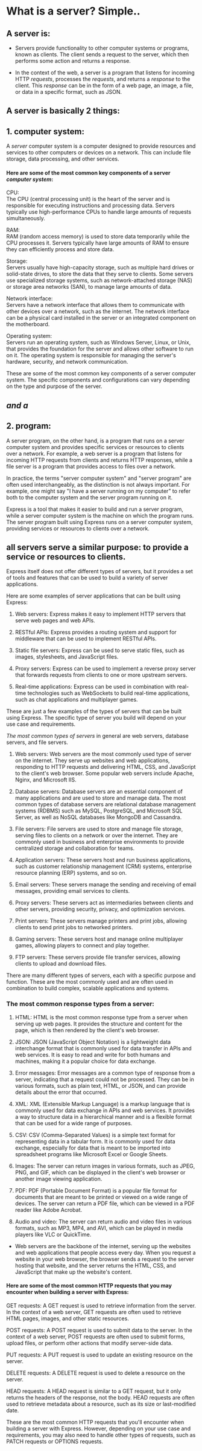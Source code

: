 # What is a server? Simple..  

## A server is:  

- Servers provide functionality to other computer systems or programs, known as clients. The client sends a request to the server, which then performs some action and returns a response.
  
- In the context of the web, a server is a program that listens for incoming HTTP *requests*, processes the *requests*, and returns a *response* to the client. This *response* can be in the form of a web page, an image, a file, or data in a specific format, such as JSON.
  
## A server is basically 2 things:  
  
## 1. computer system:  
A *server* computer system is a computer designed to provide resources and services to other computers or devices on a network. This can include file storage, data processing, and other services.  
#### Here are some of the most common key components of a server *computer system*:
  
  CPU:  
The CPU (central processing unit) is the heart of the server and is responsible for executing instructions and processing data. Servers typically use high-performance CPUs to handle large amounts of requests simultaneously.  
  
  RAM:  
RAM (random access memory) is used to store data temporarily while the CPU processes it. Servers typically have large amounts of RAM to ensure they can efficiently process and store data.  
  
  Storage:  
Servers usually have high-capacity storage, such as multiple hard drives or solid-state drives, to store the data that they serve to clients. Some servers use specialized storage systems, such as network-attached storage (NAS) or storage area networks (SAN), to manage large amounts of data.  
  
  Network interface:  
Servers have a network interface that allows them to communicate with other devices over a network, such as the internet. The network interface can be a physical card installed in the server or an integrated component on the motherboard.  
  
  Operating system:  
  Servers run an operating system, such as Windows Server, Linux, or Unix, that provides the foundation for the server and allows other software to run on it. The operating system is responsible for managing the server's hardware, security, and network communication.

These are some of the most common key components of a server computer system. The specific components and configurations can vary depending on the type and purpose of the server.

## _and a_ 

## 2. program:  
A server program, on the other hand, is a program that runs on a server computer system and provides specific services or resources to clients over a network. For example, a web server is a program that listens for incoming HTTP requests from clients and returns HTTP responses, while a file server is a program that provides access to files over a network.

In practice, the terms "server computer system" and "server program" are often used interchangeably, as the distinction is not always important. For example, one might say "I have a server running on my computer" to refer both to the computer system and the server program running on it.  

Express is a tool that makes it easier to build and run a server program, while a server computer system is the machine on which the program runs. The server program built using Express runs on a server computer system, providing services or resources to clients over a network.


## all servers serve a similar purpose: to provide a service or resources to clients.  

Express itself does not offer different types of servers, but it provides a set of tools and features that can be used to build a variety of server applications.  

Here are some examples of server applications that can be built using Express:  

1. Web servers: Express makes it easy to implement HTTP servers that serve web pages and web APIs.  

2. RESTful APIs: Express provides a routing system and support for middleware that can be used to implement RESTful APIs.  

3. Static file servers: Express can be used to serve static files, such as images, stylesheets, and JavaScript files.  

4. Proxy servers: Express can be used to implement a reverse proxy server that forwards requests from clients to one or more upstream servers.

5. Real-time applications: Express can be used in combination with real-time technologies such as WebSockets to build real-time applications, such as chat applications and multiplayer games.  
  
  These are just a few examples of the types of servers that can be built using Express. The specific type of server you build will depend on your use case and requirements.



*The most common types of servers* in general are web servers, database servers, and file servers.

1. Web servers: Web servers are the most commonly used type of server on the internet. They serve up websites and web applications, responding to HTTP requests and delivering HTML, CSS, and JavaScript to the client's web browser. Some popular web servers include Apache, Nginx, and Microsoft IIS.

2. Database servers: Database servers are an essential component of many applications and are used to store and manage data. The most common types of database servers are relational database management systems (RDBMS) such as MySQL, PostgreSQL, and Microsoft SQL Server, as well as NoSQL databases like MongoDB and Cassandra.

3. File servers: File servers are used to store and manage file storage, serving files to clients on a network or over the internet. They are commonly used in business and enterprise environments to provide centralized storage and collaboration for teams.  

4. Application servers: These servers host and run business applications, such as customer relationship management (CRM) systems, enterprise resource planning (ERP) systems, and so on.  

5. Email servers: These servers manage the sending and receiving of email messages, providing email services to clients.  

6. Proxy servers: These servers act as intermediaries between clients and other servers, providing security, privacy, and optimization services.  

7. Print servers: These servers manage printers and print jobs, allowing clients to send print jobs to networked printers.  

8. Gaming servers: These servers host and manage online multiplayer games, allowing players to connect and play together.  

9. FTP servers: These servers provide file transfer services, allowing clients to upload and download files.
  
  There are many different types of servers, each with a specific purpose and function. These are the most commonly used and are often used in combination to build complex, scalable applications and systems.  

### The most common response types from a server:

1. HTML: HTML is the most common response type from a server when serving up web pages. It provides the structure and content for the page, which is then rendered by the client's web browser.

2. JSON: JSON (JavaScript Object Notation) is a lightweight data interchange format that is commonly used for data transfer in APIs and web services. It is easy to read and write for both humans and machines, making it a popular choice for data exchange.

3. Error messages: Error messages are a common type of response from a server, indicating that a request could not be processed. They can be in various formats, such as plain text, HTML, or JSON, and can provide details about the error that occurred.

4. XML: XML (Extensible Markup Language) is a markup language that is commonly used for data exchange in APIs and web services. It provides a way to structure data in a hierarchical manner and is a flexible format that can be used for a wide range of purposes.

5. CSV: CSV (Comma-Separated Values) is a simple text format for representing data in a tabular form. It is commonly used for data exchange, especially for data that is meant to be imported into spreadsheet programs like Microsoft Excel or Google Sheets.

6. Images: The server can return images in various formats, such as JPEG, PNG, and GIF, which can be displayed in the client's web browser or another image viewing application.

7. PDF: PDF (Portable Document Format) is a popular file format for documents that are meant to be printed or viewed on a wide range of devices. The server can return a PDF file, which can be viewed in a PDF reader like Adobe Acrobat.

8. Audio and video: The server can return audio and video files in various formats, such as MP3, MP4, and AVI, which can be played in media players like VLC or QuickTime.

- Web servers are the backbone of the internet, serving up the websites and web applications that people access every day. When you request a website in your web browser, the browser sends a request to the server hosting that website, and the server returns the HTML, CSS, and JavaScript that make up the website's content.  

#### Here are some of the most common HTTP requests that you may encounter when building a server with Express:  


GET requests: A GET request is used to retrieve information from the server. In the context of a web server, GET requests are often used to retrieve HTML pages, images, and other static resources.  


POST requests: A POST request is used to submit data to the server. In the context of a web server, POST requests are often used to submit forms, upload files, or perform other actions that modify server-side data.  


PUT requests: A PUT request is used to update an existing resource on the server.  


DELETE requests: A DELETE request is used to delete a resource on the server.  


HEAD requests: A HEAD request is similar to a GET request, but it only returns the headers of the response, not the body. HEAD requests are often used to retrieve metadata about a resource, such as its size or last-modified date.  


These are the most common HTTP requests that you'll encounter when building a server with Express. However, depending on your use case and requirements, you may also need to handle other types of requests, such as PATCH requests or OPTIONS requests.
